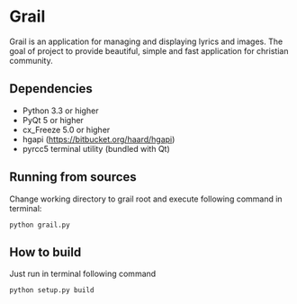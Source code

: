 # Grail #

Grail is an application for managing and displaying lyrics and images.
The goal of project to provide beautiful, simple and fast application for christian community.

## Dependencies ##

* Python 3.3 or higher
* PyQt 5 or higher
* cx_Freeze 5.0 or higher
* hgapi (https://bitbucket.org/haard/hgapi)
* pyrcc5 terminal utility (bundled with Qt)

## Running from sources ##

Change working directory to grail root and
execute following command in terminal:

    python grail.py

## How to build ##

Just run in terminal following command

    python setup.py build
